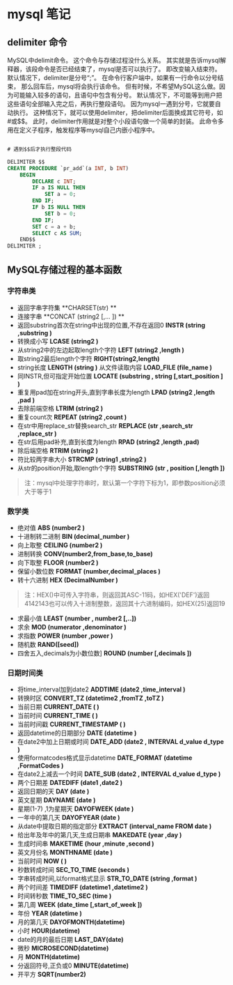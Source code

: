 # mysql 笔记


## delimiter 命令
MySQL中delimit命令。
这个命令与存储过程没什么关系。
其实就是告诉mysql解释器，该段命令是否已经结束了，mysql是否可以执行了。
即改变输入结束符。
默认情况下，delimiter是分号“;”。
在命令行客户端中，如果有一行命令以分号结束，
那么回车后，mysql将会执行该命令。
但有时候，不希望MySQL这么做。因为可能输入较多的语句，且语句中包含有分号。
默认情况下，不可能等到用户把这些语句全部输入完之后，再执行整段语句。
因为mysql一遇到分号，它就要自动执行。
这种情况下，就可以使用delimiter，把delimiter后面换成其它符号，如#或$$。
此时，delimiter作用就是对整个小段语句做一个简单的封装。
此命令多用在定义子程序，触发程序等mysql自己内嵌小程序中。

```sql

# 遇到$$后才执行整段代码

DELIMITER $$
CREATE PROCEDURE `pr_add`(a INT, b INT)
	BEGIN
		DECLARE c INT;
		IF a IS NULL THEN
			SET a = 0;
		END IF;
		IF b IS NULL THEN
			SET b = 0;
		END IF;
		SET c = a + b;
		SELECT c AS SUM;
	END$$
DELIMITER ;

```

## MySQL存储过程的基本函数
### 字符串类

- 返回字串字符集
**CHARSET(str) **
- 连接字串
**CONCAT (string2 [,... ]) **
- 返回substring首次在string中出现的位置,不存在返回0
**INSTR (string ,substring )** 
- 转换成小写
**LCASE (string2 )** 
- 从string2中的左边起取length个字符
**LEFT (string2 ,length )** 
- 取string2最后length个字符
**RIGHT(string2,length)** 
- string长度
**LENGTH (string )** 
从文件读取内容
**LOAD_FILE (file_name )** 
- 同INSTR,但可指定开始位置
**LOCATE (substring , string [,start_position ] )** 
- 重复用pad加在string开头,直到字串长度为length
**LPAD (string2 ,length ,pad )** 
- 去除前端空格
**LTRIM (string2 )** 
- 重复count次
**REPEAT (string2 ,count )** 
- 在str中用replace_str替换search_str
**REPLACE (str ,search_str ,replace_str )** 
- 在str后用pad补充,直到长度为length
**RPAD (string2 ,length ,pad)** 
- 除后端空格
**RTRIM (string2 )** 
- 符比较两字串大小
**STRCMP (string1 ,string2 )** 
- 从str的position开始,取length个字符
**SUBSTRING (str , position [,length ])** 
> 注：mysql中处理字符串时，默认第一个字符下标为1，即参数position必须大于等于1 

### 数学类
- 绝对值
**ABS (number2 )** 
- 十进制转二进制
**BIN (decimal_number )** 
- 向上取整
**CEILING (number2 )** 
- 进制转换
**CONV(number2,from_base,to_base)** 
- 向下取整
**FLOOR (number2 )** 
- 保留小数位数
**FORMAT (number,decimal_places )** 
- 转十六进制
**HEX (DecimalNumber )** 
> 注：HEX()中可传入字符串，则返回其ASC-11码，如HEX('DEF')返回4142143也可以传入十进制整数，返回其十六进制编码，如HEX(25)返回19

- 求最小值
**LEAST (number , number2 [,..])** 
- 求余
**MOD (numerator ,denominator )** 
- 求指数
**POWER (number ,power )** 
- 随机数
**RAND([seed])** 
- 四舍五入,decimals为小数位数]
**ROUND (number [,decimals ])** 

### 日期时间类
- 将time_interval加到date2
**ADDTIME (date2 ,time_interval )** 
- 转换时区
**CONVERT_TZ (datetime2 ,fromTZ ,toTZ )** 
- 当前日期
**CURRENT_DATE ( )** 
- 当前时间
**CURRENT_TIME ( )** 
- 当前时间戳
**CURRENT_TIMESTAMP ( )** 
- 返回datetime的日期部分
**DATE (datetime )** 
- 在date2中加上日期或时间
**DATE_ADD (date2 , INTERVAL d_value d_type )** 
- 使用formatcodes格式显示datetime
**DATE_FORMAT (datetime ,FormatCodes )** 
- 在date2上减去一个时间
**DATE_SUB (date2 , INTERVAL d_value d_type )** 
- 两个日期差
**DATEDIFF (date1 ,date2 )** 
- 返回日期的天
**DAY (date )** 
- 英文星期
**DAYNAME (date )** 
- 星期(1-7) ,1为星期天
**DAYOFWEEK (date )** 
- 一年中的第几天
**DAYOFYEAR (date )** 
- 从date中提取日期的指定部分
**EXTRACT (interval_name FROM date )** 
- 给出年及年中的第几天,生成日期串
**MAKEDATE (year ,day )** 
- 生成时间串
**MAKETIME (hour ,minute ,second )** 
- 英文月份名
**MONTHNAME (date )** 
- 当前时间
**NOW ( )** 
- 秒数转成时间
**SEC_TO_TIME (seconds )** 
- 字串转成时间,以format格式显示
**STR_TO_DATE (string ,format )** 
- 两个时间差
**TIMEDIFF (datetime1 ,datetime2 )** 
- 时间转秒数
**TIME_TO_SEC (time )** 
- 第几周
**WEEK (date_time [,start_of_week ])** 
- 年份
**YEAR (datetime )** 
- 月的第几天
**DAYOFMONTH(datetime)** 
- 小时
**HOUR(datetime)** 
- date的月的最后日期
**LAST_DAY(date)** 
- 微秒
**MICROSECOND(datetime)** 
- 月
**MONTH(datetime)** 
- 分返回符号,正负或0
**MINUTE(datetime)** 
- 开平方
**SQRT(number2)** 

